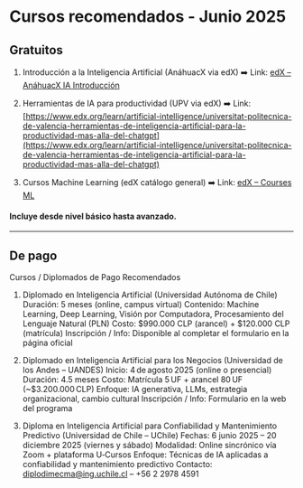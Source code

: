 # Cursos recomendados - Junio 2025

## Gratuitos

1. Introducción a la Inteligencia Artificial (AnáhuacX via edX)
➡️ Link: [edX – AnáhuacX IA Introducción ](https://www.edx.org/learn/artificial-intelligence/universidades-anahuac-introduccion-a-la-inteligencia-artificial)

2. Herramientas de IA para productividad (UPV via edX)
➡️ Link: [https://www.edx.org/learn/artificial-intelligence/universitat-politecnica-de-valencia-herramientas-de-inteligencia-artificial-para-la-productividad-mas-alla-del-chatgpt](https://www.edx.org/learn/artificial-intelligence/universitat-politecnica-de-valencia-herramientas-de-inteligencia-artificial-para-la-productividad-mas-alla-del-chatgpt)

3. Cursos Machine Learning (edX catálogo general)
➡️ Link: [edX – Courses ML ](https://www.edx.org/es/aprende/aprendizaje-automatico)

#### Incluye desde nivel básico hasta avanzado.
---

## De pago

Cursos / Diplomados de Pago Recomendados
1. Diplomado en Inteligencia Artificial (Universidad Autónoma de Chile)
Duración: 5 meses (online, campus virtual)
Contenido: Machine Learning, Deep Learning, Visión por Computadora, Procesamiento del Lenguaje Natural (PLN)
Costo: $990.000 CLP (arancel) + $120.000 CLP (matrícula) 
Inscripción / Info: Disponible al completar el formulario en la página oficial

2. Diplomado en Inteligencia Artificial para los Negocios (Universidad de los Andes – UANDES)
Inicio: 4 de agosto 2025 (online o presencial)
Duración: 4.5 meses
Costo: Matrícula 5 UF + arancel 80 UF (~$3.200.000 CLP) 
Enfoque: IA generativa, LLMs, estrategia organizacional, cambio cultural
Inscripción / Info: Formulario en la web del programa 

3. Diploma en Inteligencia Artificial para Confiabilidad y Mantenimiento Predictivo (Universidad de Chile – UChile)
Fechas: 6 junio 2025 – 20 diciembre 2025 (viernes y sábado)
Modalidad: Online sincrónico vía Zoom + plataforma U‑Cursos 
Enfoque: Técnicas de IA aplicadas a confiabilidad y mantenimiento predictivo
Contacto: diplodimecma@ing.uchile.cl – +56 2 2978 4591 


